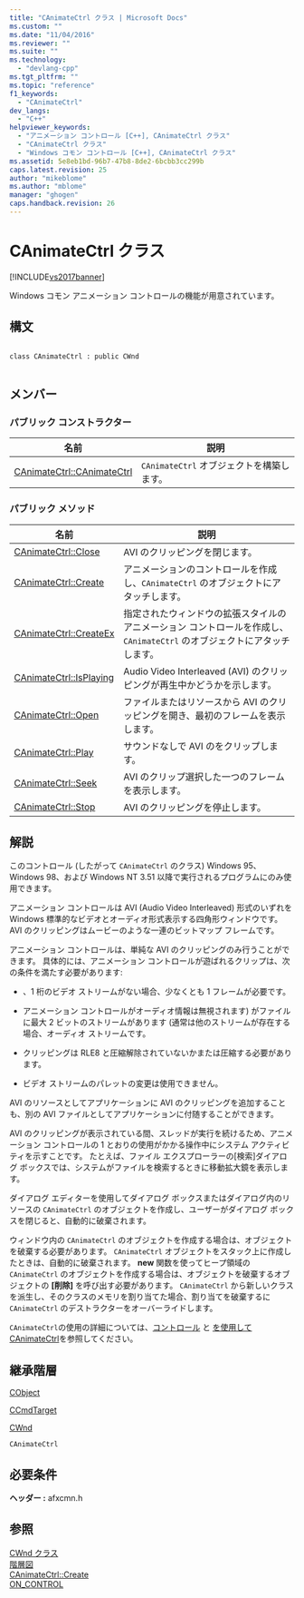 ```yaml
---
title: "CAnimateCtrl クラス | Microsoft Docs"
ms.custom: ""
ms.date: "11/04/2016"
ms.reviewer: ""
ms.suite: ""
ms.technology: 
  - "devlang-cpp"
ms.tgt_pltfrm: ""
ms.topic: "reference"
f1_keywords: 
  - "CAnimateCtrl"
dev_langs: 
  - "C++"
helpviewer_keywords: 
  - "アニメーション コントロール [C++], CAnimateCtrl クラス"
  - "CAnimateCtrl クラス"
  - "Windows コモン コントロール [C++], CAnimateCtrl クラス"
ms.assetid: 5e8eb1bd-96b7-47b8-8de2-6bcbb3cc299b
caps.latest.revision: 25
author: "mikeblome"
ms.author: "mblome"
manager: "ghogen"
caps.handback.revision: 26
---
```

# CAnimateCtrl クラス
[!INCLUDE[vs2017banner](../../assembler/inline/includes/vs2017banner.md)]

Windows コモン アニメーション コントロールの機能が用意されています。  
  
## 構文  
  
```  
  
class CAnimateCtrl : public CWnd  
  
```  
  
## メンバー  
  
### パブリック コンストラクター  
  
|名前|説明|  
|--------|--------|  
|[CAnimateCtrl::CAnimateCtrl](../Topic/CAnimateCtrl::CAnimateCtrl.md)|`CAnimateCtrl` オブジェクトを構築します。|  
  
### パブリック メソッド  
  
|名前|説明|  
|--------|--------|  
|[CAnimateCtrl::Close](../Topic/CAnimateCtrl::Close.md)|AVI のクリッピングを閉じます。|  
|[CAnimateCtrl::Create](../Topic/CAnimateCtrl::Create.md)|アニメーションのコントロールを作成し、`CAnimateCtrl` のオブジェクトにアタッチします。|  
|[CAnimateCtrl::CreateEx](../Topic/CAnimateCtrl::CreateEx.md)|指定されたウィンドウの拡張スタイルのアニメーション コントロールを作成し、`CAnimateCtrl` のオブジェクトにアタッチします。|  
|[CAnimateCtrl::IsPlaying](../Topic/CAnimateCtrl::IsPlaying.md)|Audio Video Interleaved \(AVI\) のクリッピングが再生中かどうかを示します。|  
|[CAnimateCtrl::Open](../Topic/CAnimateCtrl::Open.md)|ファイルまたはリソースから AVI のクリッピングを開き、最初のフレームを表示します。|  
|[CAnimateCtrl::Play](../Topic/CAnimateCtrl::Play.md)|サウンドなしで AVI のをクリップします。|  
|[CAnimateCtrl::Seek](../Topic/CAnimateCtrl::Seek.md)|AVI のクリップ選択した一つのフレームを表示します。|  
|[CAnimateCtrl::Stop](../Topic/CAnimateCtrl::Stop.md)|AVI のクリッピングを停止します。|  
  
## 解説  
 このコントロール \(したがって `CAnimateCtrl` のクラス\) Windows 95、Windows 98、および Windows NT 3.51 以降で実行されるプログラムにのみ使用できます。  
  
 アニメーション コントロールは AVI \(Audio Video Interleaved\) 形式のいずれを Windows 標準的なビデオとオーディオ形式表示する四角形ウィンドウです。  AVI のクリッピングはムービーのような一連のビットマップ フレームです。  
  
 アニメーション コントロールは、単純な AVI のクリッピングのみ行うことができます。  具体的には、アニメーション コントロールが遊ばれるクリップは、次の条件を満たす必要があります:  
  
-   、1 桁のビデオ ストリームがない場合、少なくとも 1 フレームが必要です。  
  
-   アニメーション コントロールがオーディオ情報は無視されます\) がファイルに最大 2 ビットのストリームがあります \(通常は他のストリームが存在する場合、オーディオ ストリームです。  
  
-   クリッピングは RLE8 と圧縮解除されていないかまたは圧縮する必要があります。  
  
-   ビデオ ストリームのパレットの変更は使用できません。  
  
 AVI のリソースとしてアプリケーションに AVI のクリッピングを追加することも、別の AVI ファイルとしてアプリケーションに付随することができます。  
  
 AVI のクリッピングが表示されている間、スレッドが実行を続けるため、アニメーション コントロールの 1 とおりの使用がかかる操作中にシステム アクティビティを示すことです。  たとえば、ファイル エクスプローラーの\[検索\]ダイアログ ボックスでは、システムがファイルを検索するときに移動拡大鏡を表示します。  
  
 ダイアログ エディターを使用してダイアログ ボックスまたはダイアログ内のリソースの `CAnimateCtrl` のオブジェクトを作成し、ユーザーがダイアログ ボックスを閉じると、自動的に破棄されます。  
  
 ウィンドウ内の `CAnimateCtrl` のオブジェクトを作成する場合は、オブジェクトを破棄する必要があります。  `CAnimateCtrl` オブジェクトをスタック上に作成したときは、自動的に破棄されます。  **new** 関数を使ってヒープ領域の `CAnimateCtrl` のオブジェクトを作成する場合は、オブジェクトを破棄するオブジェクトの **\[削除\]** を呼び出す必要があります。  `CAnimateCtrl` から新しいクラスを派生し、そのクラスのメモリを割り当てた場合、割り当てを破棄するに `CAnimateCtrl` のデストラクターをオーバーライドします。  
  
 `CAnimateCtrl`の使用の詳細については、[コントロール](../../mfc/controls-mfc.md) と [を使用して CAnimateCtrl](../Topic/Using%20CAnimateCtrl.md)を参照してください。  
  
## 継承階層  
 [CObject](../Topic/CObject%20Class.md)  
  
 [CCmdTarget](../Topic/CCmdTarget%20Class.md)  
  
 [CWnd](../Topic/CWnd%20Class.md)  
  
 `CAnimateCtrl`  
  
## 必要条件  
 **ヘッダー :** afxcmn.h  
  
## 参照  
 [CWnd クラス](../Topic/CWnd%20Class.md)   
 [階層図](../../mfc/hierarchy-chart.md)   
 [CAnimateCtrl::Create](../Topic/CAnimateCtrl::Create.md)   
 [ON\_CONTROL](../Topic/ON_CONTROL.md)